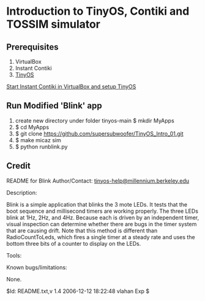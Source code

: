 # Introduction to TinyOS, Contiki and TOSSIM simulator

## Prerequisites

1. VirtualBox
2. Instant Contiki
3. [TinyOS](https://github.com/tinyos/tinyos-main)

[Start Instant Contiki in VirtualBox and setup TinyOS](https://d18ky98rnyall9.cloudfront.net/WcURxDZJEeinvxKfGmYdOg_5a4f2950364911e88d8c1f85606e2cb9_TinyOS-Howto.pdf?Expires=1523145600&Signature=lJzzP8w8U4QfG3-NguXKtxjaYp3xdTC8ZmoBWmaiAOiBcnTJlfRxH-osZfcOseYdqTBKVFbIpVVDZLAmxSsQcby08MFbDKjZedmzMQvzGvGgK177qmNzYya2w748xzB0k1~EtDO21w3ChERghZdQL4cto6OJ~czegYm0iQys5sY_&Key-Pair-Id=APKAJLTNE6QMUY6HBC5A)

## Run Modified 'Blink' app

1. create new directory under folder tinyos-main
   $ mkdir MyApps
2. $ cd MyApps
3. $ git clone https://github.com/supersubwoofer/TinyOS_Intro_01.git
3. $ make micaz sim
4. $ python runblink.py

## Credit

README for Blink
Author/Contact: tinyos-help@millennium.berkeley.edu

Description:

Blink is a simple application that blinks the 3 mote LEDs. It tests
that the boot sequence and millisecond timers are working properly.
The three LEDs blink at 1Hz, 2Hz, and 4Hz. Because each is driven by
an independent timer, visual inspection can determine whether there are
bugs in the timer system that are causing drift. Note that this 
method is different than RadioCountToLeds, which fires a single timer
at a steady rate and uses the bottom three bits of a counter to display
on the LEDs.

Tools:

Known bugs/limitations:

None.


$Id: README.txt,v 1.4 2006-12-12 18:22:48 vlahan Exp $
